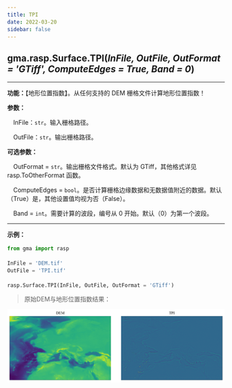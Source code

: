 ```yaml
---
title: TPI
date: 2022-03-20
sidebar: false
---
```


##  gma.rasp.Surface.**TPI**(*InFile, OutFile, OutFormat = 'GTiff', ComputeEdges = True, Band = 0*)

---

**功能：**【地形位置指数】。从任何支持的 DEM 栅格文件计算地形位置指数！

**参数：** 

&emsp;InFile：`str`。输入栅格路径。

&emsp;OutFile：`str`。输出栅格路径。

**可选参数：**

&emsp;OutFormat  = `str`。输出栅格文件格式。默认为 GTiff，其他格式详见 rasp.ToOtherFormat 函数。

&emsp;ComputeEdges = `bool`。是否计算栅格边缘数据和无数据值附近的数据。默认（True）是，其他设置值均视为否（False）。

&emsp;Band = `int`。需要计算的波段，编号从 0 开始。默认（0）为第一个波段。

---

**示例：**

```python
from gma import rasp

InFile = 'DEM.tif'
OutFile = 'TPI.tif'

rasp.Surface.TPI(InFile, OutFile, OutFormat = 'GTiff')
```

> 原始DEM与地形位置指数结果：

![](/rasp/TPI.png)